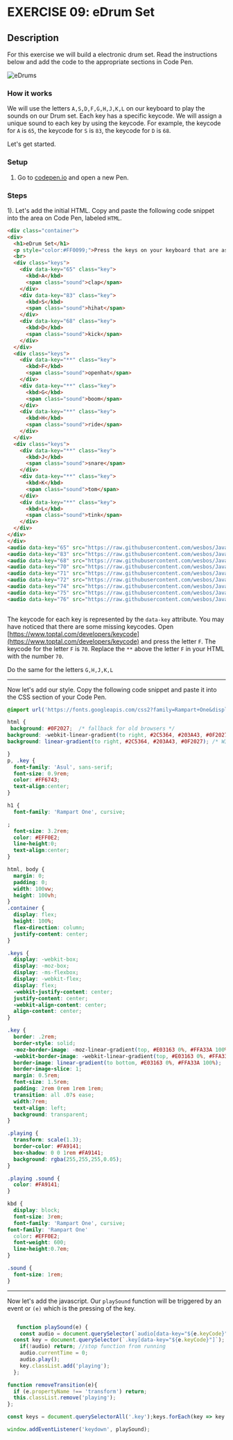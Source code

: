 # EXERCISE 09: eDrum Set

## Description

For this exercise we will build a electronic drum set. Read the instructions below and add the code to the appropriate sections in Code Pen.

![eDrums](.gitbook/assets/edrums.png)

### How it works

We will use the letters `A,S,D,F,G,H,J,K,L` on our keyboard to play the sounds on our Drum set. Each key has a specific keycode. We will assign a unique sound to each key by using the keycode. For example, the keycode for `A` is `65`, the keycode for `S` is `83`, the keycode for `D` is `68`.

Let's get started.

### Setup

1. Go to [codepen.io](https://codepen.io/trending) and open a new Pen.

### Steps

1\). Let's add the initial HTML. Copy and paste the following code snippet into the area on Code Pen, labeled `HTML`.

```html
<div class="container">
<div>
  <h1>eDrum Set</h1>
  <p style="color:#FF0099;">Press the keys on your keyboard that are associated with the sounds.</p>
  <br>
  <div class="keys">
    <div data-key="65" class="key">
      <kbd>A</kbd>
      <span class="sound">clap</span>
    </div>
    <div data-key="83" class="key">
      <kbd>S</kbd>
      <span class="sound">hihat</span>
    </div>
    <div data-key="68" class="key">
      <kbd>D</kbd>
      <span class="sound">kick</span>
    </div>
  </div>
  <div class="keys">
    <div data-key="**" class="key">
      <kbd>F</kbd>
      <span class="sound">openhat</span>
    </div>
    <div data-key="**" class="key">
      <kbd>G</kbd>
      <span class="sound">boom</span>
    </div>
    <div data-key="**" class="key">
      <kbd>H</kbd>
      <span class="sound">ride</span>
    </div>
  </div>
  <div class="keys">
    <div data-key="**" class="key">
      <kbd>J</kbd>
      <span class="sound">snare</span>
    </div>
    <div data-key="**" class="key">
      <kbd>K</kbd>
      <span class="sound">tom</span>
    </div>
    <div data-key="**" class="key">
      <kbd>L</kbd>
      <span class="sound">tink</span>
    </div>
  </div>
</div>
</div>
<audio data-key="65" src="https://raw.githubusercontent.com/wesbos/JavaScript30/master/01%20-%20JavaScript%20Drum%20Kit/sounds/clap.wav"></audio>
<audio data-key="83" src="https://raw.githubusercontent.com/wesbos/JavaScript30/master/01%20-%20JavaScript%20Drum%20Kit/sounds/hihat.wav"></audio>
<audio data-key="68" src="https://raw.githubusercontent.com/wesbos/JavaScript30/master/01%20-%20JavaScript%20Drum%20Kit/sounds/kick.wav"></audio>
<audio data-key="70" src="https://raw.githubusercontent.com/wesbos/JavaScript30/master/01%20-%20JavaScript%20Drum%20Kit/sounds/openhat.wav"></audio>
<audio data-key="71" src="https://raw.githubusercontent.com/wesbos/JavaScript30/master/01%20-%20JavaScript%20Drum%20Kit/sounds/boom.wav"></audio>
<audio data-key="72" src="https://raw.githubusercontent.com/wesbos/JavaScript30/master/01%20-%20JavaScript%20Drum%20Kit/sounds/ride.wav"></audio>
<audio data-key="74" src="https://raw.githubusercontent.com/wesbos/JavaScript30/master/01%20-%20JavaScript%20Drum%20Kit/sounds/snare.wav"></audio>
<audio data-key="75" src="https://raw.githubusercontent.com/wesbos/JavaScript30/master/01%20-%20JavaScript%20Drum%20Kit/sounds/tom.wav"></audio>
<audio data-key="76" src="https://raw.githubusercontent.com/wesbos/JavaScript30/master/01%20-%20JavaScript%20Drum%20Kit/sounds/tink.wav"></audio>
  
```

The keycode for each key is represented by the `data-key` attribute. You may have noticed that there are some missing keycodes. Open [https://www.toptal.com/developers/keycode](https://www.toptal.com/developers/keycode) and press the letter `F`. The keycode for the letter `F` is `70`. Replace the `**` above the letter `F` in your HTML with the number `70`.

Do the same for the letters `G,H,J,K,L`

***

Now let's add our style. Copy the following code snippet and paste it into the CSS section of your Code Pen.

```css
@import url('https://fonts.googleapis.com/css2?family=Rampart+One&display=swap');

html {
 background: #0F2027;  /* fallback for old browsers */
background: -webkit-linear-gradient(to right, #2C5364, #203A43, #0F2027);  /* Chrome 10-25, Safari 5.1-6 */
background: linear-gradient(to right, #2C5364, #203A43, #0F2027); /* W3C, IE 10+/ Edge, Firefox 16+, Chrome 26+, Opera 12+, Safari 7+ */

}
p, .key {
  font-family: 'Asul', sans-serif;
  font-size: 0.9rem;
  color: #FF6743;
  text-align:center;
}

h1 {
  font-family: 'Rampart One', cursive;

;
  font-size: 3.2rem;
  color: #EFF0E2;
  line-height:0;
  text-align:center;
}

html, body {
  margin: 0;
  padding: 0;
  width: 100vw;
  height: 100vh;
}
.container {
  display: flex;
  height: 100%;
  flex-direction: column;
  justify-content: center;
}

.keys {
  display: -webkit-box;
  display: -moz-box;
  display: -ms-flexbox;
  display: -webkit-flex;
  display: flex;
  -webkit-justify-content: center;
  justify-content: center;
  -webkit-align-content: center;
  align-content: center;
}

.key {
  border: .2rem;
  border-style: solid;
  -moz-border-image: -moz-linear-gradient(top, #E03163 0%, #FFA33A 100%);
  -webkit-border-image: -webkit-linear-gradient(top, #E03163 0%, #FFA33A 100%);
  border-image: linear-gradient(to bottom, #E03163 0%, #FFA33A 100%);
  border-image-slice: 1;
  margin: 0.5rem;
  font-size: 1.5rem;
  padding: 2rem 0rem 1rem 1rem;
  transition: all .07s ease;
  width:7rem;
  text-align: left;
  background: transparent;
}

.playing {
  transform: scale(1.3);
  border-color: #FA9141;
  box-shadow: 0 0 1rem #FA9141;
  background: rgba(255,255,255,0.05);
}

.playing .sound {
  color: #FA9141;
}

kbd {
  display: block;
  font-size: 3rem;
  font-family: 'Rampart One', cursive;
font-family: 'Rampart One'
  color: #EFF0E2;
  font-weight: 600;
  line-height:0.7em;
}

.sound {
  font-size: 1rem;
}
```

***

Now let's add the javascript. Our `playSound` function will be triggered by an event or `(e)` which is the pressing of the key.

```js

   function playSound(e) {
    const audio = document.querySelector(`audio[data-key="${e.keyCode}"]`);
  const key = document.querySelector(`.key[data-key="${e.keyCode}"]`);
    if(!audio) return; //stop function from running
    audio.currentTime = 0;
    audio.play();
    key.classList.add('playing');
  };

function removeTransition(e){
  if (e.propertyName !== 'transform') return;
  this.classList.remove('playing');
};

const keys = document.querySelectorAll('.key');keys.forEach(key => key.addEventListener('transitionend', removeTransition));

window.addEventListener('keydown', playSound);
```
